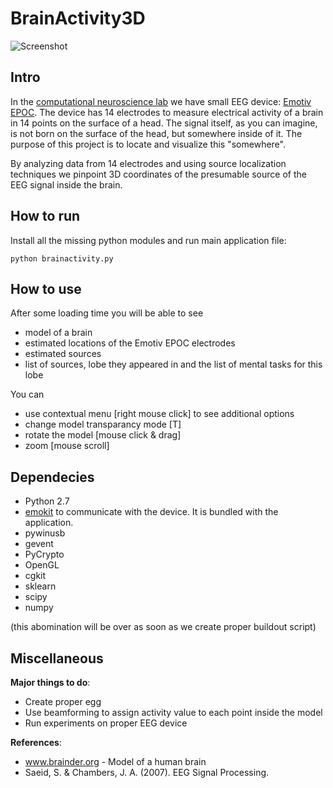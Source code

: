 BrainActivity3D
===============
![Screenshot](https://github.com/kuz/BrainActivity3D/raw/master/doc/Images/applicationwindow.png)

Intro
-----

In the [computational neuroscience lab](http://neuro.cs.ut.ee/) we have small EEG device: [Emotiv EPOC](http://www.emotiv.com). The device has 14 electrodes to measure electrical activity of a brain in 14 points on the surface of a head. The signal itself, as you can imagine, is not born on the surface of the head, but somewhere inside of it. The purpose of this project is to locate and visualize this "somewhere".

By analyzing data from 14 electrodes and using source localization techniques we pinpoint 3D coordinates of the presumable source of the EEG signal inside the brain.

How to run
----------
Install all the missing python modules and run main application file:
```
python brainactivity.py
```

How to use
----------
After some loading time you will be able to see
* model of a brain
* estimated locations of the Emotiv EPOC electrodes
* estimated sources
* list of sources, lobe they appeared in and the list of mental tasks for this lobe

You can
* use contextual menu [right mouse click] to see additional options
* change model transparancy mode [T]
* rotate the model [mouse click & drag]
* zoom [mouse scroll]

Dependecies
------------
* Python 2.7
* [emokit](https://github.com/openyou/emokit) to communicate with the device. It is bundled with the application.
* pywinusb
* gevent
* PyCrypto
* OpenGL
* cgkit
* sklearn
* scipy
* numpy

(this abomination will be over as soon as we create proper buildout script)


Miscellaneous
-------------

<b>Major things to do</b>:
* Create proper egg
* Use beamforming to assign activity value to each point inside the model
* Run experiments on proper EEG device

<b>References</b>:
* www.brainder.org - Model of a human brain
* Saeid, S. & Chambers, J. A. (2007). EEG Signal Processing.
